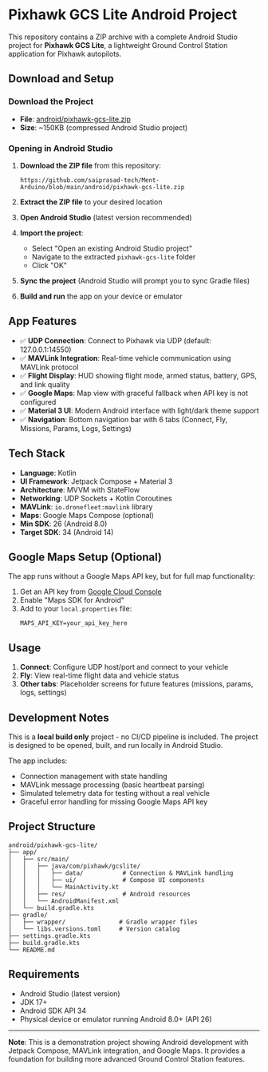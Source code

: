 # Pixhawk GCS Lite Android Project

This repository contains a ZIP archive with a complete Android Studio project for **Pixhawk GCS Lite**, a lightweight Ground Control Station application for Pixhawk autopilots.

## Download and Setup

### Download the Project
- **File**: [android/pixhawk-gcs-lite.zip](android/pixhawk-gcs-lite.zip)
- **Size**: ~150KB (compressed Android Studio project)

### Opening in Android Studio

1. **Download the ZIP file** from this repository:
   ```
   https://github.com/saiprasad-tech/Ment-Arduino/blob/main/android/pixhawk-gcs-lite.zip
   ```

2. **Extract the ZIP file** to your desired location

3. **Open Android Studio** (latest version recommended)

4. **Import the project**:
   - Select "Open an existing Android Studio project"
   - Navigate to the extracted `pixhawk-gcs-lite` folder
   - Click "OK"

5. **Sync the project** (Android Studio will prompt you to sync Gradle files)

6. **Build and run** the app on your device or emulator

## App Features

- ✅ **UDP Connection**: Connect to Pixhawk via UDP (default: 127.0.0.1:14550)
- ✅ **MAVLink Integration**: Real-time vehicle communication using MAVLink protocol
- ✅ **Flight Display**: HUD showing flight mode, armed status, battery, GPS, and link quality
- ✅ **Google Maps**: Map view with graceful fallback when API key is not configured
- ✅ **Material 3 UI**: Modern Android interface with light/dark theme support
- ✅ **Navigation**: Bottom navigation bar with 6 tabs (Connect, Fly, Missions, Params, Logs, Settings)

## Tech Stack

- **Language**: Kotlin
- **UI Framework**: Jetpack Compose + Material 3
- **Architecture**: MVVM with StateFlow
- **Networking**: UDP Sockets + Kotlin Coroutines
- **MAVLink**: `io.dronefleet:mavlink` library
- **Maps**: Google Maps Compose (optional)
- **Min SDK**: 26 (Android 8.0)
- **Target SDK**: 34 (Android 14)

## Google Maps Setup (Optional)

The app runs without a Google Maps API key, but for full map functionality:

1. Get an API key from [Google Cloud Console](https://console.cloud.google.com/)
2. Enable "Maps SDK for Android"
3. Add to your `local.properties` file:
   ```
   MAPS_API_KEY=your_api_key_here
   ```

## Usage

1. **Connect**: Configure UDP host/port and connect to your vehicle
2. **Fly**: View real-time flight data and vehicle status
3. **Other tabs**: Placeholder screens for future features (missions, params, logs, settings)

## Development Notes

This is a **local build only** project - no CI/CD pipeline is included. The project is designed to be opened, built, and run locally in Android Studio.

The app includes:
- Connection management with state handling
- MAVLink message processing (basic heartbeat parsing)
- Simulated telemetry data for testing without a real vehicle
- Graceful error handling for missing Google Maps API key

## Project Structure

```
android/pixhawk-gcs-lite/
├── app/
│   ├── src/main/
│   │   ├── java/com/pixhawk/gcslite/
│   │   │   ├── data/           # Connection & MAVLink handling
│   │   │   ├── ui/             # Compose UI components
│   │   │   └── MainActivity.kt
│   │   ├── res/                # Android resources
│   │   └── AndroidManifest.xml
│   └── build.gradle.kts
├── gradle/
│   ├── wrapper/               # Gradle wrapper files
│   └── libs.versions.toml     # Version catalog
├── settings.gradle.kts
├── build.gradle.kts
└── README.md
```

## Requirements

- Android Studio (latest version)
- JDK 17+
- Android SDK API 34
- Physical device or emulator running Android 8.0+ (API 26)

---

**Note**: This is a demonstration project showing Android development with Jetpack Compose, MAVLink integration, and Google Maps. It provides a foundation for building more advanced Ground Control Station features.